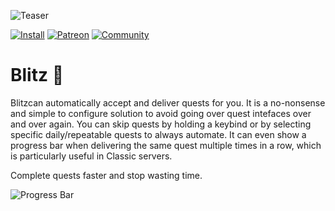 ![Teaser](http://jaliborc.com/media/addons/large/blitz/teaser.webp)

[![Install](http://img.shields.io/badge/install-curseforge-f16436)](https://www.curseforge.com/wow/addons/pettracker)
[![Patreon](http://img.shields.io/badge/news-patreon-ff424d)](https://www.patreon.com/jaliborc)
[![Community](http://img.shields.io/badge/community-discord-5865F2)](https://bit.ly/discord-jaliborc)


# Blitz :runner:
Blitzcan automatically accept and deliver quests for you. It is a no-nonsense and simple to configure solution to avoid going over quest intefaces over and over again. You can skip quests by holding a keybind or by selecting specific daily/repeatable quests to always automate. It can even show a progress bar when delivering the same quest multiple times in a row, which is particularly useful in Classic servers.

Complete quests faster and stop wasting time.

![Progress Bar](http://jaliborc.com/media/addons/large/blitz/progress.webp)